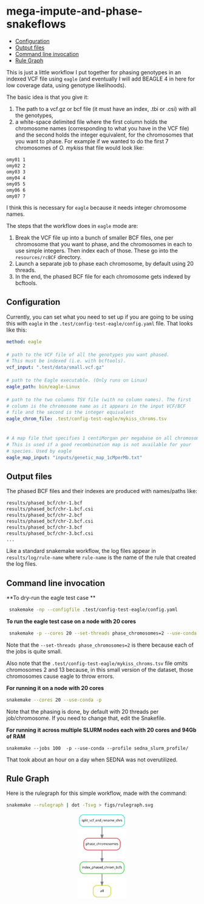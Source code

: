 mega-impute-and-phase-snakeflows
================

- [Configuration](#configuration)
- [Output files](#output-files)
- [Command line invocation](#command-line-invocation)
- [Rule Graph](#rule-graph)

This is just a little workflow I put together for phasing genotypes in
an indexed VCF file using `eagle` (and eventually I will add BEAGLE 4 in
here for low coverage data, using genotype likelihoods).

The basic idea is that you give it:

1.  The path to a vcf.gz or bcf file (it must have an index, .tbi or
    .csi) with all the genotypes,
2.  a white-space delimited file where the first column holds the
    chromosome names (corresponding to what you have in the VCF file)
    and the second holds the integer equivalent, for the chromosomes
    that you want to phase. For example if we wanted to do the first 7
    chromosomes of *O. mykiss* that file would look like:

<!-- -->

    omy01 1
    omy02 2
    omy03 3
    omy04 4
    omy05 5
    omy06 6
    omy07 7

I think this is necessary for `eagle` because it needs integer
chromosome names.

The steps that the workflow does in `eagle` mode are:

1.  Break the VCF file up into a bunch of smaller BCF files, one per
    chromosome that you want to phase, and the chromosomes in each to
    use simple integers. Then index each of those. These go into the
    `resources/rcBCF` directory.
2.  Launch a separate job to phase each chromosome, by default using 20
    threads.
3.  In the end, the phased BCF file for each chromosome gets indexed by
    bcftools.

## Configuration

Currently, you can set what you need to set up if you are going to be
using this with `eagle` in the `.test/config-test-eagle/config.yaml`
file. That looks like this:

``` yaml
method: eagle

# path to the VCF file of all the genotypes you want phased.
# This must be indexed (i.e. with bcftools).
vcf_input: ".test/data/small.vcf.gz"

# path to the Eagle executable. (Only runs on Linux)
eagle_path: bin/eagle-Linux

# path to the two columns TSV file (with no column names). The first
# column is the chromosome name as it appears in the input VCF/BCF
# file and the second is the integer equivalent
eagle_chrom_file: .test/config-test-eagle/mykiss_chroms.tsv


# A map file that specifies 1 centiMorgan per megabase on all chromosomes.
# This is used if a good recombination map is not available for your
# species. Used by eagle
eagle_map_input: "inputs/genetic_map_1cMperMb.txt"
```

## Output files

The phased BCF files and their indexes are produced with names/paths
like:

    results/phased_bcf/chr-1.bcf
    results/phased_bcf/chr-1.bcf.csi
    results/phased_bcf/chr-2.bcf
    results/phased_bcf/chr-2.bcf.csi
    results/phased_bcf/chr-3.bcf
    results/phased_bcf/chr-3.bcf.csi
    ...

Like a standard snakemake workflow, the log files appear in
`results/log/rule-name` where `rule-name` is the name of the rule that
created the log files.

## Command line invocation

**To dry-run the eagle test case **

``` sh
 snakemake -np --configfile .test/config-test-eagle/config.yaml
```

**To run the eagle test case on a node with 20 cores**

``` sh
 snakemake -p --cores 20 --set-threads phase_chromosomes=2 --use-conda  --configfile .test/config-test-eagle/config.yaml
```

Note that the `--set-threads phase_chromosomes=2` is there because each
of the jobs is quite small.

Also note that the `.test/config-test-eagle/mykiss_chroms.tsv` file
omits chromosomes 2 and 13 because, in this small version of the
dataset, those chromosomes cause eagle to throw errors.

**For running it on a node with 20 cores**

``` sh
snakemake --cores 20 --use-conda -p
```

Note that the phasing is done, by default with 20 threads per
job/chromosome. If you need to change that, edit the Snakefile.

**For running it across multiple SLURM nodes each with 20 cores and 94Gb
of RAM**

    snakemake --jobs 100  -p --use-conda --profile sedna_slurm_profile/

That took about an hour on a day when SEDNA was not overutilized.

## Rule Graph

Here is the rulegraph for this simple workflow, made with the command:

``` sh
snakemake --rulegraph | dot -Tsvg > figs/rulegraph.svg
```

<img src="figs/rulegraph.svg" width="25%" style="display: block; margin: auto;" />

